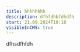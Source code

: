 ```yaml
---
title: hhhhhhhh
description: dfhfdhbfdhdfh
start: 21.09.2024T10:10
visibleInCMS: true
---
```

dfhsdfhfdh
